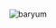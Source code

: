 <br/>
<p align="center"><img src="https://i.ibb.co/gv65j0H/baryum.png" alt="baryum" border="0"></p>
<br/>
